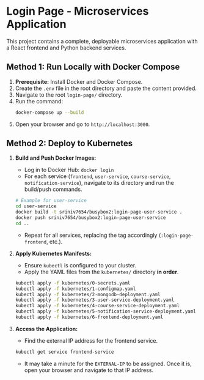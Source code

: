 # Login Page - Microservices Application

This project contains a complete, deployable microservices application with a React frontend and Python backend services.

## Method 1: Run Locally with Docker Compose

1.  **Prerequisite:** Install Docker and Docker Compose.
2.  Create the `.env` file in the root directory and paste the content provided.
3.  Navigate to the root `login-page/` directory.
4.  Run the command:
    ```bash
    docker-compose up --build
    ```
5.  Open your browser and go to `http://localhost:3000`.

## Method 2: Deploy to Kubernetes

1.  **Build and Push Docker Images:**
    * Log in to Docker Hub: `docker login`
    * For each service (`frontend`, `user-service`, `course-service`, `notification-service`), navigate to its directory and run the build/push commands.

    ```bash
    # Example for user-service
    cd user-service
    docker build -t sriniv7654/busybox2:login-page-user-service .
    docker push sriniv7654/busybox2:login-page-user-service
    cd ..
    ```
    * Repeat for all services, replacing the tag accordingly (`:login-page-frontend`, etc.).

2.  **Apply Kubernetes Manifests:**
    * Ensure `kubectl` is configured to your cluster.
    * Apply the YAML files from the `kubernetes/` directory **in order**.

    ```bash
    kubectl apply -f kubernetes/0-secrets.yaml
    kubectl apply -f kubernetes/1-configmap.yaml
    kubectl apply -f kubernetes/2-mongodb-deployment.yaml
    kubectl apply -f kubernetes/3-user-service-deployment.yaml
    kubectl apply -f kubernetes/4-course-service-deployment.yaml
    kubectl apply -f kubernetes/5-notification-service-deployment.yaml
    kubectl apply -f kubernetes/6-frontend-deployment.yaml
    ```

3.  **Access the Application:**
    * Find the external IP address for the frontend service.
    ```bash
    kubectl get service frontend-service
    ```
    * It may take a minute for the `EXTERNAL-IP` to be assigned. Once it is, open your browser and navigate to that IP address.